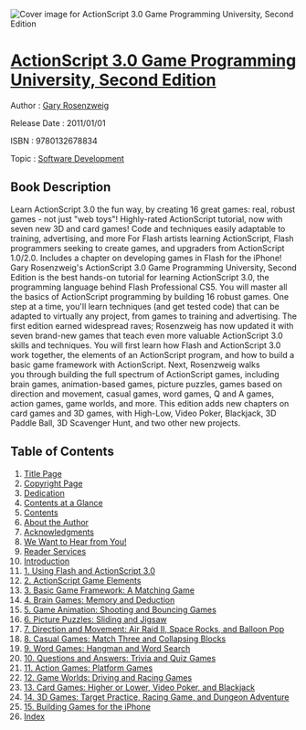 ![Cover image for ActionScript 3.0 Game Programming University, Second Edition](https://imgdetail.ebookreading.net/cover/cover/software_development/EB9780132678834.jpg)

[ActionScript 3.0 Game Programming University, Second Edition](https://ebookreading.net/view/book/ActionScript+3.0+Game+Programming+University%2C+Second+Edition-EB9780132678834_1.html "ActionScript 3.0 Game Programming University, Second Edition")
====================================================================================================================

Author : [Gary Rosenzweig](https://ebookreading.net/search/author/Gary+Rosenzweig)

Release Date : 2011/01/01

ISBN : 9780132678834

Topic : [Software Development](https://ebookreading.net/search/category/software-development)

Book Description
-----------------

Learn ActionScript 3.0 the fun way, by creating 16 great games: real, robust games - not just "web toys"!
Highly-rated ActionScript tutorial, now with seven new 3D and card games!
Code and techniques easily adaptable to training, advertising, and more
For Flash artists learning ActionScript, Flash programmers seeking to create games, and upgraders from ActionScript 1.0/2.0.
Includes a chapter on developing games in Flash for the iPhone! 
Gary Rosenzweig's ActionScript 3.0 Game Programming University, Second Edition is the best hands-on tutorial for learning ActionScript 3.0, the programming language behind Flash Professional CS5. You will master all the basics of ActionScript programming by building 16 robust games. One step at a time, you'll learn techniques (and get tested code) that can be adapted to virtually any project, from games to training and advertising. The first edition earned widespread raves; Rosenzweig has now updated it with seven brand-new games that teach even more valuable ActionScript 3.0 skills and techniques. You will first learn how Flash and ActionScript 3.0 work together, the elements of an ActionScript program, and how to build a basic game framework with ActionScript. Next, Rosenzweig walks you through building the full spectrum of ActionScript games, including brain games, animation-based games, picture puzzles, games based on direction and movement, casual games, word games, Q and A games, action games, game worlds, and more. This edition adds new chapters on card games and 3D games, with High-Low, Video Poker, Blackjack, 3D Paddle Ball, 3D Scavenger Hunt, and two other new projects.
              
Table of Contents
-----------------

1. [Title Page](https://ebookreading.net/view/book/ActionScript+3.0+Game+Programming+University%2C+Second+Edition-EB9780132678834_2.html)
1. [Copyright Page](https://ebookreading.net/view/book/ActionScript+3.0+Game+Programming+University%2C+Second+Edition-EB9780132678834_3.html)
1. [Dedication](https://ebookreading.net/view/book/ActionScript+3.0+Game+Programming+University%2C+Second+Edition-EB9780132678834_4.html)
1. [Contents at a Glance](https://ebookreading.net/view/book/ActionScript+3.0+Game+Programming+University%2C+Second+Edition-EB9780132678834_5.html)
1. [Contents](https://ebookreading.net/view/book/ActionScript+3.0+Game+Programming+University%2C+Second+Edition-EB9780132678834_6.html)
1. [About the Author](https://ebookreading.net/view/book/ActionScript+3.0+Game+Programming+University%2C+Second+Edition-EB9780132678834_7.html)
1. [Acknowledgments](https://ebookreading.net/view/book/ActionScript+3.0+Game+Programming+University%2C+Second+Edition-EB9780132678834_8.html)
1. [We Want to Hear from You!](https://ebookreading.net/view/book/ActionScript+3.0+Game+Programming+University%2C+Second+Edition-EB9780132678834_9.html)
1. [Reader Services](https://ebookreading.net/view/book/ActionScript+3.0+Game+Programming+University%2C+Second+Edition-EB9780132678834_10.html)
1. [Introduction](https://ebookreading.net/view/book/ActionScript+3.0+Game+Programming+University%2C+Second+Edition-EB9780132678834_11.html)
1. [1. Using Flash and ActionScript 3.0](https://ebookreading.net/view/book/ActionScript+3.0+Game+Programming+University%2C+Second+Edition-EB9780132678834_12.html)
1. [2. ActionScript Game Elements](https://ebookreading.net/view/book/ActionScript+3.0+Game+Programming+University%2C+Second+Edition-EB9780132678834_13.html)
1. [3. Basic Game Framework: A Matching Game](https://ebookreading.net/view/book/ActionScript+3.0+Game+Programming+University%2C+Second+Edition-EB9780132678834_14.html)
1. [4. Brain Games: Memory and Deduction](https://ebookreading.net/view/book/ActionScript+3.0+Game+Programming+University%2C+Second+Edition-EB9780132678834_15.html)
1. [5. Game Animation: Shooting and Bouncing Games](https://ebookreading.net/view/book/ActionScript+3.0+Game+Programming+University%2C+Second+Edition-EB9780132678834_16.html)
1. [6. Picture Puzzles: Sliding and Jigsaw](https://ebookreading.net/view/book/ActionScript+3.0+Game+Programming+University%2C+Second+Edition-EB9780132678834_17.html)
1. [7. Direction and Movement: Air Raid II, Space Rocks, and Balloon Pop](https://ebookreading.net/view/book/ActionScript+3.0+Game+Programming+University%2C+Second+Edition-EB9780132678834_18.html)
1. [8. Casual Games: Match Three and Collapsing Blocks](https://ebookreading.net/view/book/ActionScript+3.0+Game+Programming+University%2C+Second+Edition-EB9780132678834_19.html)
1. [9. Word Games: Hangman and Word Search](https://ebookreading.net/view/book/ActionScript+3.0+Game+Programming+University%2C+Second+Edition-EB9780132678834_20.html)
1. [10. Questions and Answers: Trivia and Quiz Games](https://ebookreading.net/view/book/ActionScript+3.0+Game+Programming+University%2C+Second+Edition-EB9780132678834_21.html)
1. [11. Action Games: Platform Games](https://ebookreading.net/view/book/ActionScript+3.0+Game+Programming+University%2C+Second+Edition-EB9780132678834_22.html)
1. [12. Game Worlds: Driving and Racing Games](https://ebookreading.net/view/book/ActionScript+3.0+Game+Programming+University%2C+Second+Edition-EB9780132678834_23.html)
1. [13. Card Games: Higher or Lower, Video Poker, and Blackjack](https://ebookreading.net/view/book/ActionScript+3.0+Game+Programming+University%2C+Second+Edition-EB9780132678834_24.html)
1. [14. 3D Games: Target Practice, Racing Game, and Dungeon Adventure](https://ebookreading.net/view/book/ActionScript+3.0+Game+Programming+University%2C+Second+Edition-EB9780132678834_25.html)
1. [15. Building Games for the iPhone](https://ebookreading.net/view/book/ActionScript+3.0+Game+Programming+University%2C+Second+Edition-EB9780132678834_26.html)
1. [Index](https://ebookreading.net/view/book/ActionScript+3.0+Game+Programming+University%2C+Second+Edition-EB9780132678834_27.html)
